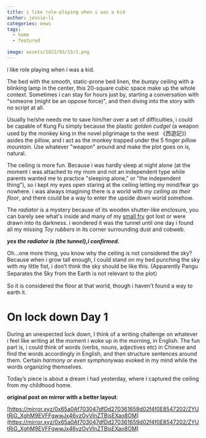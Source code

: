 ```yaml
---
title: i like role-playing when i was a kid
author: jessie-li
categories: news
tags:
  - home
  - featured
 
image: assets/2022/03/15/1.png
---
```



i like role playing when i was a kid.

The bed with the smooth, static-prone bed linen, the *bumpy* ceiling with a blinking lamp in the center, this 20-square cubic space make up the whole context. Sometimes i can stay for hours just by, starting a conversation with "someone (might be an oppose force)", and then diving into the story with no script at all.

Usually he/she needs me to save him/her over a set of difficulties, i could be capable of Kung Fu simply because the plastic *golden cudgel* (a weapon used by the monkey king in the novel pilgrimage to the west 《西遊記》) asides the pillow, and i act as the monkey trapped under the 5 finger *pillow mountain*. Use whatever "weapon" around and make the plot goes on is, natural.

The ceiling is more fun. Because i was hardly sleep at night alone (at the moment i was attached to my mom and not an independent type while parents wanted me to practice "sleeping alone," or "the independent thing"), so i kept my eyes open staring at the ceiling letting my mind/fear go nowhere. i was always imagining there is a world with *my ceiling as their floor*, and there could be a way to enter the upside down world somehow.

The *radiator* is a mystery because of its wooden shutter-like enclosure, you can barely see what's inside and many of my [small fry](https://mp.weixin.qq.com/s?__biz=MzIzNDAzMzkzMQ==&mid=2649698952&idx=5&sn=365501402cb3914f55a26341fd9a1ca1&scene=21#wechat_redirect) got lost or were drawn into its darkness. i wondered it was the tunnel until one day i found all my missing *Toy rubbers* in its corner surrounding dust and cobweb.

***yes the radiator is (the tunnel),i confirmed.***

Oh…one more thing, you know why the ceiling is not considered the sky? Because when i grow tall enough, I could stand on my bed punching the sky with my little fist, i don’t think the sky should be like this. (Apparently Pangu Separates the Sky from the Earth is not relevant to the plot）

So it is considered the floor at that world, though i haven't found a way to earth it.

# On lock down Day 1

During an unexpected lock down, I think of a writing challenge on whatever i feel like writing at the moment i woke up in the morning, in English. The fun part is, i could think of words (verbs, nouns, adjectives etc) in Chinese and find the words accordingly in English, and then structure sentences around them. Certain *harmony or even symphony*was evoked in my mind while the words organizing themselves.

Today’s piece is about a dream i had yesterday, where i captured the ceiling from my childhood home.

**original post on mirror with a better layout**:

[https://mirror.xyz/0x65a0Af703047dfDd270361659d02f4f0E8547202/ZYUtRjG_XghM9EVFFgwwJx46yzOvVInZTBjsEXao8OM](https://mirror.xyz/0x65a0Af703047dfDd270361659d02f4f0E8547202/ZYUtRjG_XghM9EVFFgwwJx46yzOvVInZTBjsEXao8OM)

